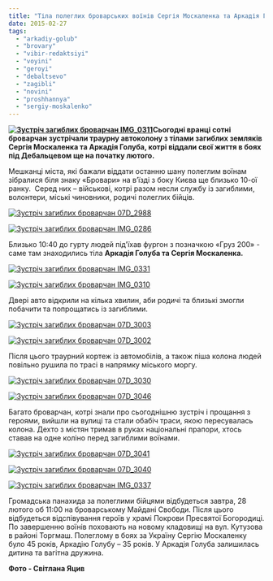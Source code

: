 ```yaml
---
title: "Тіла полеглих броварських воїнів Сергія Москаленка та Аркадія Голуба повернули додому - ФОТОРЕПОРТАЖ"
date: 2015-02-27
tags: 
  - "arkadiy-golub"
  - "brovary"
  - "vibir-redaktsiyi"
  - "voyini"
  - "geroyi"
  - "debaltsevo"
  - "zagibli"
  - "novini"
  - "proshhannya"
  - "sergiy-moskalenko"
---
```


**[![Зустріч загиблих броварчан IMG_0311](https://mpz.brovary.org/wp-content/uploads/2015/02/Zustrich-zagiblih-brovarchan-IMG_0311.jpg)](https://mpz.brovary.org/wp-content/uploads/2015/02/Zustrich-zagiblih-brovarchan-IMG_0311.jpg)Сьогодні вранці сотні броварчан зустрічали траурну автоколону з тілами загиблих земляків Сергія Москаленка та Аркадія Голуба, котрі віддали свої життя в боях під Дебальцевом ще на початку лютого.**

Мешканці міста, які бажали віддати останню шану полеглим воїнам зібралися біля знаку «Бровари» на в’їзді з боку Києва ще близько 10-ої ранку.  Серед них – військові, котрі разом несли службу із загиблими, волонтери, міські чиновники, родичі полеглих бійців.

[![Зустріч загиблих броварчан 07D_2988](https://mpz.brovary.org/wp-content/uploads/2015/02/Zustrich-zagiblih-brovarchan-07D_2988.jpg)](https://mpz.brovary.org/wp-content/uploads/2015/02/Zustrich-zagiblih-brovarchan-07D_2988.jpg)

[![Зустріч загиблих броварчан IMG_0286](https://mpz.brovary.org/wp-content/uploads/2015/02/Zustrich-zagiblih-brovarchan-IMG_0286.jpg)](https://mpz.brovary.org/wp-content/uploads/2015/02/Zustrich-zagiblih-brovarchan-IMG_0286.jpg)

Близько 10:40 до гурту людей під'їхав фургон з позначкою «Груз 200» - саме там знаходились тіла **Аркадія Голуба та Сергія Москаленка.**

[![Зустріч загиблих броварчан IMG_0331](https://mpz.brovary.org/wp-content/uploads/2015/02/Zustrich-zagiblih-brovarchan-IMG_0331.jpg)](https://mpz.brovary.org/wp-content/uploads/2015/02/Zustrich-zagiblih-brovarchan-IMG_0331.jpg)

[![Зустріч загиблих броварчан IMG_0310](https://mpz.brovary.org/wp-content/uploads/2015/02/Zustrich-zagiblih-brovarchan-IMG_0310.jpg)](https://mpz.brovary.org/wp-content/uploads/2015/02/Zustrich-zagiblih-brovarchan-IMG_0310.jpg)

Двері авто відкрили на кілька хвилин, аби родичі та близькі змогли побачити та попрощатись із загиблими.

[![Зустріч загиблих броварчан 07D_3003](https://mpz.brovary.org/wp-content/uploads/2015/02/Zustrich-zagiblih-brovarchan-07D_3003.jpg)](https://mpz.brovary.org/wp-content/uploads/2015/02/Zustrich-zagiblih-brovarchan-07D_3003.jpg)

[![Зустріч загиблих броварчан 07D_3002](https://mpz.brovary.org/wp-content/uploads/2015/02/Zustrich-zagiblih-brovarchan-07D_3002.jpg)](https://mpz.brovary.org/wp-content/uploads/2015/02/Zustrich-zagiblih-brovarchan-07D_3002.jpg)

Після цього траурний кортеж із автомобілів, а також піша колона людей повільно рушила по трасі в напрямку міського моргу.

[![Зустріч загиблих броварчан 07D_3030](https://mpz.brovary.org/wp-content/uploads/2015/02/Zustrich-zagiblih-brovarchan-07D_3030.jpg)](https://mpz.brovary.org/wp-content/uploads/2015/02/Zustrich-zagiblih-brovarchan-07D_3030.jpg)

[![Зустріч загиблих броварчан 07D_3046](https://mpz.brovary.org/wp-content/uploads/2015/02/Zustrich-zagiblih-brovarchan-07D_3046.jpg)](https://mpz.brovary.org/wp-content/uploads/2015/02/Zustrich-zagiblih-brovarchan-07D_3046.jpg)

Багато броварчан, котрі знали про сьогоднішню зустріч і прощання з героями, вийшли на вулиці та стали обабіч траси, якою пересувалась колона. Дехто з містян тримав в руках національні прапори, хтось ставав на одне коліно перед загиблими воїнами.

[![Зустріч загиблих броварчан 07D_3041](https://mpz.brovary.org/wp-content/uploads/2015/02/Zustrich-zagiblih-brovarchan-07D_3041.jpg)](https://mpz.brovary.org/wp-content/uploads/2015/02/Zustrich-zagiblih-brovarchan-07D_3041.jpg)

[![Зустріч загиблих броварчан 07D_3040](https://mpz.brovary.org/wp-content/uploads/2015/02/Zustrich-zagiblih-brovarchan-07D_3040.jpg)](https://mpz.brovary.org/wp-content/uploads/2015/02/Zustrich-zagiblih-brovarchan-07D_3040.jpg)

[![Зустріч загиблих броварчан IMG_0337](https://mpz.brovary.org/wp-content/uploads/2015/02/Zustrich-zagiblih-brovarchan-IMG_0337.jpg)](https://mpz.brovary.org/wp-content/uploads/2015/02/Zustrich-zagiblih-brovarchan-IMG_0337.jpg)

Громадська панахида за полеглими бійцями відбудеться завтра, 28 лютого об 11:00 на броварському Майдані Свободи. Після цього відбудеться відспівування героїв у храмі Покрови Пресвятої Богородиці. По завершенню воїнів поховають на новому кладовищі на вул. Кутузова в районі Торгмаш. Полеглому в боях за Україну Сергію Москаленку було 45 років, Аркадію Голубу – 35 років. У Аркадія Голуба залишилась дитина та вагітна дружина.

**Фото - Світлана Яцив**
